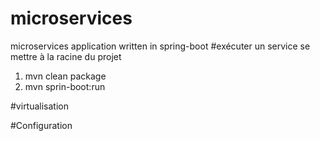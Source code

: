 # microservices
microservices application written in spring-boot
#exécuter un service
se mettre à la racine du projet
1. mvn clean package
2. mvn sprin-boot:run

#virtualisation

#Configuration
